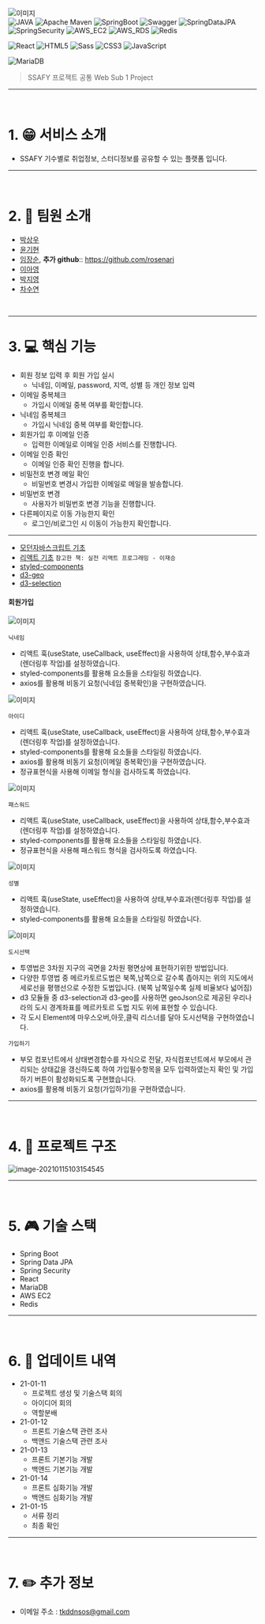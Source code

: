 ![이미지](./images/title.gif)
<br>
![JAVA](https://img.shields.io/badge/-JAVA-gray?Style=flat&logo=Java&logoColor=61DAFB)
![Apache Maven](https://img.shields.io/badge/-Apache_Maven-gray?Style=flat&logo=Apache-Maven&logoColor=C71A36)
![SpringBoot](https://img.shields.io/badge/SpringBoot-gray?Style=flat&logo=Spring&logoColor=6DB33F)
![Swagger](https://img.shields.io/badge/Swagger-gray?Style=flat&logo=Swagger&logoColor=85EA2D)
![SpringDataJPA](https://img.shields.io/badge/SpringDataJPA-gray?Style=flat)
![SpringSecurity](https://img.shields.io/badge/SpringSecurity-gray?Style=flat)
![AWS_EC2](https://img.shields.io/badge/AWS_EC2-gray?Style=flat&logo=Amazon-AWS&logoColor=FF9900)
![AWS_RDS](https://img.shields.io/badge/AWS_RDS-gray?Style=flat)
![Redis](https://img.shields.io/badge/Redis-gray?Style=flat&logo=Redis&logoColor=DC382D)


![React](https://img.shields.io/badge/React-gray?Style=flat&logo=React&logoColor=61DAFB)
![HTML5](https://img.shields.io/badge/-HTML5-gray?Style=flat&logo=HTML5&logoColor=E34F26)
![Sass](https://img.shields.io/badge/-Sass-gray?Style=flat&logo=Sass&logoColor=CC6699)
![CSS3](https://img.shields.io/badge/-CSS3-gray?Style=flat&logo=CSS3&logoColor=1572B6)
![JavaScript](https://img.shields.io/badge/-JavaScript-gray?Style=flat&logo=JavaScript&logoColor=F7DF1E)

![MariaDB](https://img.shields.io/badge/MariaDB-gray?Style=flat&logo=MariaDB&logoColor=61DAFB)


> SSAFY 프로젝트 공통 Web Sub 1 Project 


---

<br>

# 1. :grin: 서비스 소개

* SSAFY 기수별로 취업정보, 스터디정보를 공유할 수 있는 플랫폼 입니다.

---

<br>

# 2. :two_men_holding_hands: 팀원 소개

* [박상우](https://github.com/upswp)
* [윤기현](https://github.com/KiHyeonYun)
* [임장순](https://github.com/color0e), **추가 github**:: https://github.com/rosenari
* [이아영](https://github.com/LeeA0)
* [박지영](https://lab.ssafy.com/reachgoal321)
* [차수연](https://github.com/pepprbell)

<br>

---

# 3. :computer: 핵심 기능

* 회원 정보 입력 후 회원 가입 실시
  * 닉네임, 이메일, password, 지역, 성별 등 개인 정보 입력
* 이메일 중복체크
  * 가입시 이메일 중복 여부를 확인합니다.
* 닉네임 중복체크
  * 가입시 닉네임 중복 여부를 확인합니다.
* 회원가입 후 이메일 인증
  * 입력한 이메일로 이메일 인증 서비스를 진행합니다.
* 이메일 인증 확인
  * 이메일 인증 확인 진행을 합니다.
* 비밀전호 변경 메일 확인
  * 비밀번호 변경시 가입한 이메일로 메일을 발송합니다.
* 비밀번호 변경
  * 사용자가 비밀번호 변경 기능을 진행합니다.
* 다른페이지로 이동 가능한지 확인
  * 로그인/비로그인 시 이동이 가능한지 확인합니다.

---


- [모던자바스크립트 기초](https://github.com/rosenari/javascriptinfo/tree/main/%ED%8C%8C%ED%8A%B81%EC%A0%95%EB%A6%AC)
- [리액트 기초](https://github.com/rosenari/reactinfo) `참고한 책: 실전 리액트 프로그래밍 - 이재승`
- [styled-components](https://styled-components.com/)
- [d3-geo](https://github.com/d3/d3-geo/blob/v2.0.0/README.md) 
- [d3-selection](https://github.com/d3/d3-selection/tree/v2.0.0)

#### 회원가입
![이미지](./images/nickname.gif)

`닉네임`
- 리액트 훅(useState, useCallback, useEffect)을 사용하여 상태,함수,부수효과(렌더링후 작업)를 설정하였습니다.
- styled-components를 활용해 요소들을 스타일링 하였습니다.
- axios를 활용해 비동기 요청(닉네임 중복확인)을 구현하였습니다.

![이미지](./images/email.gif)

`아이디`
- 리액트 훅(useState, useCallback, useEffect)을 사용하여 상태,함수,부수효과(렌더링후 작업)를 설정하였습니다.
- styled-components를 활용해 요소들을 스타일링 하였습니다.
- axios를 활용해 비동기 요청(이메일 중복확인)을 구현하였습니다.
- 정규표현식을 사용해 이메일 형식을 검사하도록 하였습니다.

![이미지](./images/password.gif)

`패스워드`
- 리액트 훅(useState, useCallback, useEffect)을 사용하여 상태,함수,부수효과(렌더링후 작업)를 설정하였습니다.
- styled-components를 활용해 요소들을 스타일링 하였습니다.
- 정규표현식을 사용해 패스워드 형식을 검사하도록 하였습니다.

![이미지](./images/gender.gif)

`성별`
- 리액트 훅(useState, useEffect)을 사용하여 상태,부수효과(렌더링후 작업)를 설정하였습니다.
- styled-components를 활용해 요소들을 스타일링 하였습니다.

![이미지](./images/city.gif)

`도시선택`
- 투영법은 3차원 지구의 곡면을 2차원 평면상에 표현하기위한 방법입니다.
- 다양한 투영법 중 메르카토르도법은 북쪽,남쪽으로 갈수록 좁아지는 위의 지도에서 세로선을 평행선으로 수정한 도법입니다. (북쪽 남쪽일수록 실제 비율보다 넓어짐)
- d3 모듈들 중 d3-selection과 d3-geo를 사용하면 geoJson으로 제공된 우리나라의 도시 경계좌표를 메르카토르 도법 지도 위에 표현할 수 있습니다.
- 각 도시 Element에 마우스오버,아웃,클릭 리스너를 달아 도시선택을 구현하였습니다.

`가입하기`
- 부모 컴포넌트에서 상태변경함수를 자식으로 전달, 자식컴포넌트에서 부모에서 관리되는 상태값을 갱신하도록 하여 가입필수항목을 모두 입력하였는지 확인 및 가입하기 버튼이 활성화되도록 구현했습니다.
- axios를 활용해 비동기 요청(가입하기)을 구현하였습니다.
---

<br>

# 4. :department_store: 프로젝트 구조

![image-20210115103154545](./images/diagram.png)

---

<br>

# 5. :video_game: 기술 스택

* Spring Boot
* Spring Data JPA
* Spring Security
* React
* MariaDB
* AWS EC2
* Redis

---

<br>

# 6. :open_file_folder: 업데이트 내역

* 21-01-11
  * 프로젝트 생성 및 기술스택 회의
  * 아이디어 회의
  * 역할분배
* 21-01-12
  * 프론트 기술스택 관련 조사
  * 백앤드 기술스택 관련 조사
* 21-01-13
  * 프론트 기본기능 개발 
  * 백앤드 기본기능 개발 
* 21-01-14
  * 프론트 심화기능 개발
  * 백앤드 심화기능 개발
* 21-01-15
  * 서류 정리 
  * 최종 확인

---

<br>

# 7. :pencil2: 추가 정보

- 이메일 주소 : tkddnsos@gmail.com